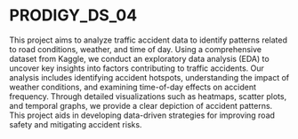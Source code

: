 # PRODIGY_DS_04
This project aims to analyze traffic accident data to identify patterns related to road conditions, weather, and time of day. Using a comprehensive dataset from Kaggle, we conduct an exploratory data analysis (EDA) to uncover key insights into factors contributing to traffic accidents. Our analysis includes identifying accident hotspots, understanding the impact of weather conditions, and examining time-of-day effects on accident frequency. Through detailed visualizations such as heatmaps, scatter plots, and temporal graphs, we provide a clear depiction of accident patterns. This project aids in developing data-driven strategies for improving road safety and mitigating accident risks.
